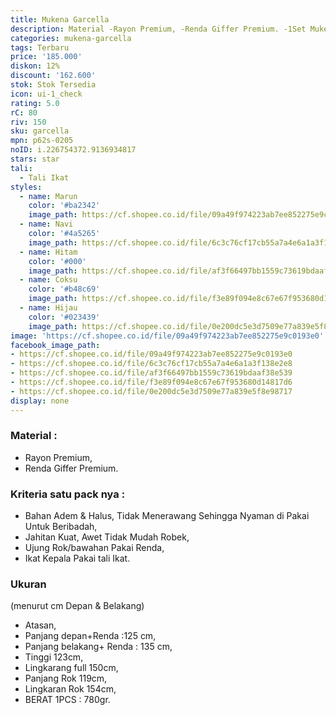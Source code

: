 ```yaml
---
title: Mukena Garcella
description: Material -Rayon Premium, -Renda Giffer Premium. -1Set Mukena, Rok & Tas
categories: mukena-garcella
tags: Terbaru
price: '185.000'
diskon: 12%
discount: '162.600'
stok: Stok Tersedia
icon: ui-1_check
rating: 5.0
rC: 80
riv: 150
sku: garcella
mpn: p62s-0205
noID: i.226754372.9136934817
stars: star
tali:
  - Tali Ikat
styles:
  - name: Marun
    color: '#ba2342'
    image_path: https://cf.shopee.co.id/file/09a49f974223ab7ee852275e9c0193e0
  - name: Navi
    color: '#4a5265'
    image_path: https://cf.shopee.co.id/file/6c3c76cf17cb55a7a4e6a1a3f138e2e8
  - name: Hitam
    color: '#000'
    image_path: https://cf.shopee.co.id/file/af3f66497bb1559c73619bdaaf38e539
  - name: Coksu
    color: '#b48c69'
    image_path: https://cf.shopee.co.id/file/f3e89f094e8c67e67f953680d14817d6
  - name: Hijau
    color: '#023439'
    image_path: https://cf.shopee.co.id/file/0e200dc5e3d7509e77a839e5f8e98717
image: 'https://cf.shopee.co.id/file/09a49f974223ab7ee852275e9c0193e0'
facebook_image_path:
- https://cf.shopee.co.id/file/09a49f974223ab7ee852275e9c0193e0
- https://cf.shopee.co.id/file/6c3c76cf17cb55a7a4e6a1a3f138e2e8
- https://cf.shopee.co.id/file/af3f66497bb1559c73619bdaaf38e539
- https://cf.shopee.co.id/file/f3e89f094e8c67e67f953680d14817d6
- https://cf.shopee.co.id/file/0e200dc5e3d7509e77a839e5f8e98717
display: none
---
```


### Material : 

- Rayon Premium,
- Renda Giffer Premium.

### Kriteria satu pack nya : 

- Bahan Adem & Halus, Tidak Menerawang Sehingga Nyaman di Pakai Untuk Beribadah, 
- Jahitan Kuat, Awet Tidak Mudah Robek, 
- Ujung Rok/bawahan Pakai Renda, 
- Ikat Kepala Pakai tali Ikat. 

### Ukuran

(menurut cm Depan & Belakang)
- Atasan, 
- Panjang depan+Renda :125 cm, 
- Panjang belakang+ Renda : 135 cm, 
- Tinggi 123cm, 
- Lingkarang full 150cm, 
- Panjang Rok 119cm, 
- Lingkaran Rok 154cm, 
- BERAT 1PCS : 780gr.

